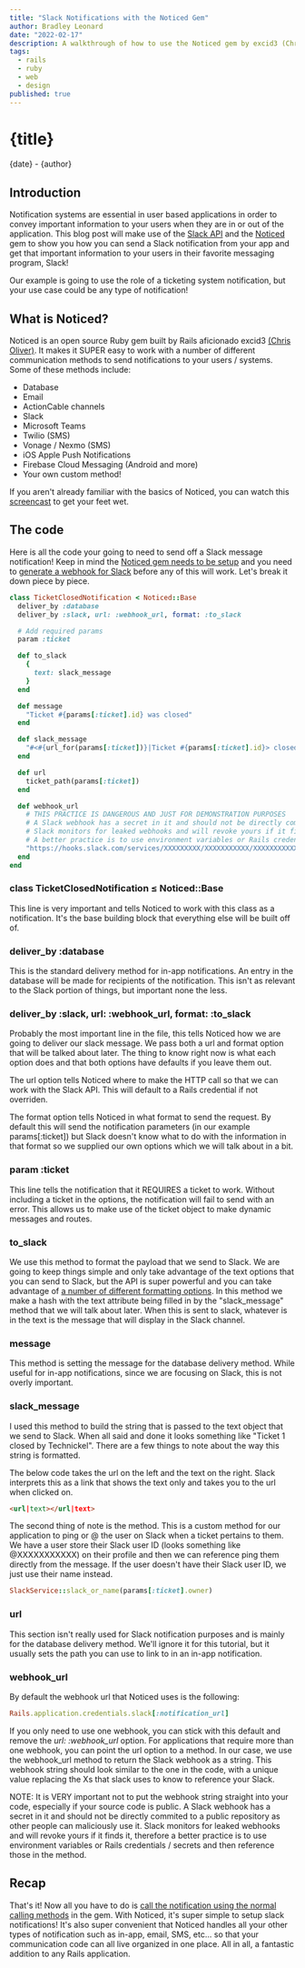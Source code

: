 ```yaml
---
title: "Slack Notifications with the Noticed Gem"
author: Bradley Leonard
date: "2022-02-17"
description: A walkthrough of how to use the Noticed gem by excid3 (Chris Oliver) to send Slack notifications.
tags:
  - rails
  - ruby
  - web
  - design
published: true
---
```


# {title}

{date} - {author}

## Introduction

Notification systems are essential in user based applications in order to convey important information to your users when they are in or out of the application. This blog post will make use of the [Slack API](https://api.slack.com/messaging/managing) and the [Noticed](https://github.com/excid3/noticed) gem to show you how you can send a Slack notification from your app and get that important information to your users in their favorite messaging program, Slack!

Our example is going to use the role of a ticketing system notification, but your use case could be any type of notification!

## What is Noticed?

Noticed is an open source Ruby gem built by Rails aficionado excid3 [(Chris Oliver)](https://twitter.com/excid3). It makes it SUPER easy to work with a number of different communication methods to send notifications to your users / systems. Some of these methods include:

- Database
- Email
- ActionCable channels
- Slack
- Microsoft Teams
- Twilio (SMS)
- Vonage / Nexmo (SMS)
- iOS Apple Push Notifications
- Firebase Cloud Messaging (Android and more)
- Your own custom method!

If you aren't already familiar with the basics of Noticed, you can watch this [screencast](https://youtu.be/Scffi4otlFc) to get your feet wet.

## The code

Here is all the code your going to need to send off a Slack message notification! Keep in mind the [Noticed gem needs to be setup](https://github.com/excid3/noticed#-installation) and you need to [generate a webhook for Slack](https://api.slack.com/messaging/webhooks#create_a_webhook) before any of this will work. Let's break it down piece by piece.

```ruby
class TicketClosedNotification < Noticed::Base
  deliver_by :database
  deliver_by :slack, url: :webhook_url, format: :to_slack

  # Add required params
  param :ticket

  def to_slack
    {
      text: slack_message
    }
  end

  def message
    "Ticket #{params[:ticket].id} was closed"
  end

  def slack_message
    "#<#{url_for(params[:ticket])}|Ticket #{params[:ticket].id}> closed by #{SlackService::slack_or_name(params[:ticket].owner)}"
  end

  def url
    ticket_path(params[:ticket])
  end

  def webhook_url
    # THIS PRACTICE IS DANGEROUS AND JUST FOR DEMONSTRATION PURPOSES
    # A Slack webhook has a secret in it and should not be directly commited to a public repository
    # Slack monitors for leaked webhooks and will revoke yours if it finds it
    # A better practice is to use environment variables or Rails credentials / secrets
    "https://hooks.slack.com/services/XXXXXXXXX/XXXXXXXXXXX/XXXXXXXXXXXXXXXXXXXXXXXX"
  end
end
```

### class TicketClosedNotification ≤ Noticed::Base

This line is very important and tells Noticed to work with this class as a notification. It's the base building block that everything else will be built off of.

### deliver_by :database

This is the standard delivery method for in-app notifications. An entry in the database will be made for recipients of the notification. This isn't as relevant to the Slack portion of things, but important none the less.

### deliver_by :slack, url: :webhook_url, format: :to_slack

Probably the most important line in the file, this tells Noticed how we are going to deliver our slack message. We pass both a url and format option that will be talked about later. The thing to know right now is what each option does and that both options have defaults if you leave them out.

The url option tells Noticed where to make the HTTP call so that we can work with the Slack API. This will default to a Rails credential if not overriden.

The format option tells Noticed in what format to send the request. By default this will send the notification parameters (in our example params[:ticket]) but Slack doesn't know what to do with the information in that format so we supplied our own options which we will talk about in a bit.

### param :ticket

This line tells the notification that it REQUIRES a ticket to work. Without including a ticket in the options, the notification will fail to send with an error. This allows us to make use of the ticket object to make dynamic messages and routes.

### to_slack

We use this method to format the payload that we send to Slack. We are going to keep things simple and only take advantage of the text options that you can send to Slack, but the API is super powerful and you can take advantage of [a number of different formatting options](https://api.slack.com/messaging/webhooks#advanced_message_formatting). In this method we make a hash with the text attribute being filled in by the "slack_message" method that we will talk about later. When this is sent to slack, whatever is in the text is the message that will display in the Slack channel.

### message

This method is setting the message for the database delivery method. While useful for in-app notifications, since we are focusing on Slack, this is not overly important.

### slack_message

I used this method to build the string that is passed to the text object that we send to Slack. When all said and done it looks something like "Ticket 1 closed by Technickel". There are a few things to note about the way this string is formatted.

The below code takes the url on the left and the text on the right. Slack interprets this as a link that shows the text only and takes you to the url when clicked on.

```html
<url|text></url|text>
```

The second thing of note is the method. This is a custom method for our application to ping or @ the user on Slack when a ticket pertains to them. We have a user store their Slack user ID (looks something like @XXXXXXXXXXX) on their profile and then we can reference ping them directly from the message. If the user doesn't have their Slack user ID, we just use their name instead.

```ruby
SlackService::slack_or_name(params[:ticket].owner)
```

### url

This section isn't really used for Slack notification purposes and is mainly for the database delivery method. We'll ignore it for this tutorial, but it usually sets the path you can use to link to in an in-app notification.

### webhook_url

By default the webhook url that Noticed uses is the following:

```ruby
Rails.application.credentials.slack[:notification_url]
```

If you only need to use one webhook, you can stick with this default and remove the _url: :webhook_url_ option. For applications that require more than one webhook, you can point the url option to a method. In our case, we use the webhook_url method to return the Slack webhook as a string. This webhook string should look similar to the one in the code, with a unique value replacing the Xs that slack uses to know to reference your Slack.

NOTE: It is VERY important not to put the webhook string straight into your code, especially if your source code is public. A Slack webhook has a secret in it and should not be directly commited to a public repository as other people can maliciously use it. Slack monitors for leaked webhooks and will revoke yours if it finds it, therefore a better practice is to use environment variables or Rails credentials / secrets and then reference those in the method.

## Recap

That's it! Now all you have to do is [call the notification using the normal calling methods](https://github.com/excid3/noticed#-usage) in the gem. With Noticed, it's super simple to setup slack notifications! It's also super convenient that Noticed handles all your other types of notification such as in-app, email, SMS, etc... so that your communication code can all live organized in one place. All in all, a fantastic addition to any Rails application.
